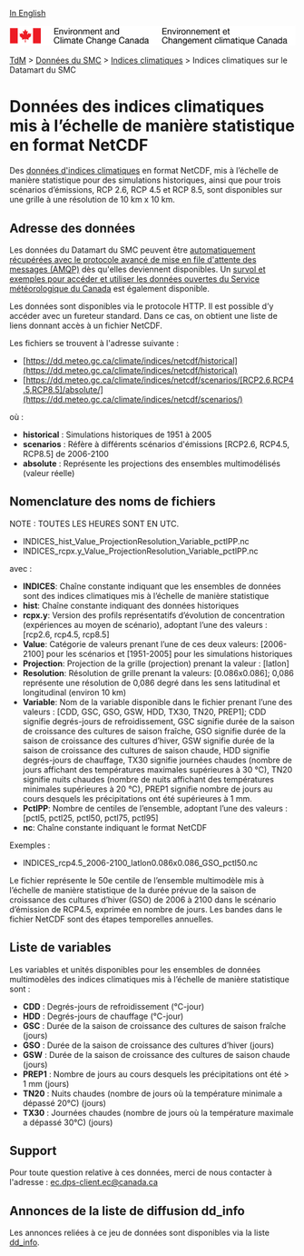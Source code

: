 [In English](readme_climateindices-datamart_en.md)

![ECCC logo](../../img_eccc-logo.png)

[TdM](../../readme_fr.md) > [Données du SMC](../readme_fr.md) > [Indices climatiques](readme_climateindices_fr.md) > Indices climatiques sur le Datamart du SMC

# Données des indices climatiques mis à l’échelle de manière statistique en format NetCDF

Des [données d'indices climatiques](readme_climateindices_fr.md) en format NetCDF, mis à l’échelle de manière statistique pour des simulations historiques, ainsi que pour trois scénarios d’émissions, RCP 2.6, RCP 4.5 et RCP 8.5, sont disponibles sur une grille à une résolution de 10 km x 10 km.

## Adresse des données 

Les données du Datamart du SMC peuvent être [automatiquement récupérées avec le protocole avancé de mise en file d'attente des messages (AMQP)](../../msc-datamart/amqp_fr.md) dès qu'elles deviennent disponibles. Un [survol et exemples pour accéder et utiliser les données ouvertes du Service météorologique du Canada](../../usage/readme_fr.md) est également disponible.

Les données sont disponibles via le protocole HTTP. Il est possible d’y accéder avec un fureteur standard. Dans ce cas, on obtient une liste de liens donnant accès à un fichier NetCDF.

Les fichiers se trouvent à l'adresse suivante :

* [https://dd.meteo.gc.ca/climate/indices/netcdf/historical](https://dd.meteo.gc.ca/climate/indices/netcdf/historical)
* [https://dd.meteo.gc.ca/climate/indices/netcdf/scenarios/[RCP2.6,RCP4.5,RCP8.5]/absolute/](https://dd.meteo.gc.ca/climate/indices/netcdf/scenarios/)

où :

* __historical__ : Simulations historiques de 1951 à 2005
* __scenarios__ : Réfère à différents scénarios d'émissions [RCP2.6, RCP4.5, RCP8.5] de 2006-2100
* __absolute__ : Représente les projections des ensembles multimodélisés (valeur réelle)

## Nomenclature des noms de fichiers

NOTE : TOUTES LES HEURES SONT EN UTC.

* INDICES_hist_Value_ProjectionResolution_Variable_pctlPP.nc
* INDICES_rcpx.y_Value_ProjectionResolution_Variable_pctlPP.nc

avec :

* __INDICES__: Chaîne constante indiquant que les ensembles de données sont des indices climatiques mis à l’échelle de manière statistique
* __hist__: Chaîne constante indiquant des données historiques
* __rcpx.y__: Version des profils représentatifs d’évolution de concentration (expériences au moyen de scénario), adoptant l’une des valeurs : [rcp2.6, rcp4.5, rcp8.5]
* __Value__: Catégorie de valeurs prenant l’une de ces deux valeurs: [2006-2100] pour les scénarios et [1951-2005] pour les simulations historiques
* __Projection__: Projection de la grille (projection) prenant la valeur : [latlon]
* __Resolution__: Résolution de grille prenant la valeurs: [0.086x0.086]; 0,086 représente une résolution de 0,086 degré dans les sens latitudinal et longitudinal (environ 10 km)
* __Variable__: Nom de la variable disponible dans le fichier prenant l’une des valeurs : [CDD, GSC, GSO, GSW, HDD, TX30, TN20, PREP1]; CDD signifie degrés-jours de refroidissement, GSC signifie durée de la saison de croissance des cultures de saison fraîche, GSO signifie durée de la saison de croissance des cultures d’hiver, GSW signifie durée de la saison de croissance des cultures de saison chaude, HDD signifie degrés-jours de chauffage, TX30 signifie journées chaudes (nombre de jours affichant des températures maximales supérieures à 30 °C), TN20 signifie nuits chaudes (nombre de nuits affichant des températures minimales supérieures à 20 °C), PREP1 signifie nombre de jours au cours desquels les précipitations ont été supérieures à 1 mm.
* __PctlPP__: Nombre de centiles de l’ensemble, adoptant l’une des valeurs : [pctl5, pctl25, pctl50, pctl75, pctl95]
* __nc__: Chaîne constante indiquant le format NetCDF

Exemples :

* INDICES_rcp4.5_2006-2100_latlon0.086x0.086_GSO_pctl50.nc

Le fichier représente le 50e centile de l’ensemble multimodèle mis à l’échelle de manière statistique de la durée prévue de la saison de croissance des cultures d’hiver (GSO) de 2006 à 2100 dans le scénario d’émission de RCP4.5, exprimée en nombre de jours. Les bandes dans le fichier NetCDF sont des étapes temporelles annuelles.

## Liste de variables

Les variables et unités disponibles pour les ensembles de données multimodèles des indices climatiques mis à l’échelle de manière statistique sont :

* __CDD__ : Degrés-jours de refroidissement (°C-jour)
* __HDD__ : Degrés-jours de chauffage (°C-jour)
* __GSC__ : Durée de la saison de croissance des cultures de saison fraîche (jours)
* __GSO__ : Durée de la saison de croissance des cultures d’hiver (jours)
* __GSW__ : Durée de la saison de croissance des cultures de saison chaude (jours)
* __PREP1__ : Nombre de jours au cours desquels les précipitations ont été > 1 mm (jours)
* __TN20__ : Nuits chaudes (nombre de jours où la température minimale a dépassé 20°C) (jours)
* __TX30__ : Journées chaudes (nombre de jours où la température maximale a dépassé 30°C) (jours)

## Support

Pour toute question relative à ces données, merci de nous contacter à l'adresse : [ec.dps-client.ec@canada.ca](mailto:ec.dps-client.ec@canada.ca)

## Annonces de la liste de diffusion dd_info 

Les annonces reliées à ce jeu de données sont disponibles via la liste [dd_info](https://lists.ec.gc.ca/cgi-bin/mailman/listinfo/dd_info).
